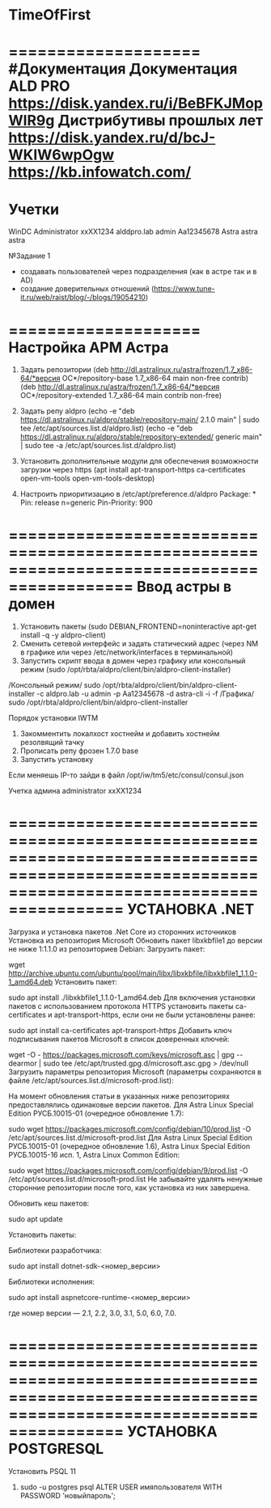 # TimeOfFirst
====================
#Документация
  Документация ALD PRO https://disk.yandex.ru/i/BeBFKJMopWlR9g
  Дистрибутивы прошлых лет https://disk.yandex.ru/d/bcJ-WKIW6wpOgw
  https://kb.infowatch.com/
====================
Учетки
====================
WinDC  Administrator xxXX1234
alddpro.lab  admin Aa12345678
Astra astra astra

№Задание 1
- создавать пользователей через подразделения (как в астре так и в AD)
- создание доверительных отношений (https://www.tune-it.ru/web/raist/blog/-/blogs/19054210)

====================
Настройка АРМ Астра
====================
1. Задать репозитории (deb http://dl.astralinux.ru/astra/frozen/1.7_x86-64/*версия ОС*/repository-base 1.7_x86-64 main non-free contrib)
                      (deb http://dl.astralinux.ru/astra/frozen/1.7_x86-64/*версия ОС*/repository-extended 1.7_x86-64 main contrib non-free)

2. Задать репу aldpro (echo -e "deb https://dl.astralinux.ru/aldpro/stable/repository-main/ 2.1.0 main" | sudo tee /etc/apt/sources.list.d/aldpro.list)
                      (echo -e "deb https://dl.astralinux.ru/aldpro/stable/repository-extended/ generic main" | sudo tee -a /etc/apt/sources.list.d/aldpro.list)

3. Установить дополнительные модули для обеспечения возможности загрузки через https (apt install apt-transport-https ca-certificates open-vm-tools open-vm-tools-desktop)
4. Настроить приоритизацию в /etc/apt/preference.d/aldpro
                      Package: *
                      Pin: release n=generic
                      Pin-Priority: 900

===========================================================================================
Ввод астры в домен
===========================================================================================

1. Установить пакеты (sudo DEBIAN_FRONTEND=noninteractive apt-get install -q -y aldpro-client)
2. Сменить сетевой интерфейс и задать статический адрес (через NM в графике или через /etc/network/interfaces в терминальной)
3. Запустить скрипт ввода в домен через графику или консольный режим (sudo /opt/rbta/aldpro/client/bin/aldpro-client-installer)

/Консольный режим/ sudo /opt/rbta/aldpro/client/bin/aldpro-client-installer -c aldpro.lab -u admin -p Aa12345678 -d astra-cli -i -f
/Графика/ sudo /opt/rbta/aldpro/client/bin/aldpro-client-installer


Порядок установки IWTM

1. Закомментить локалхост хостнейм и добавить хостнейм резолвящий тачку  
2. Прописать репу фрозен 1.7.0 base
3. Запустить установку

Если меняешь IP-то зайди в файл /opt/iw/tm5/etc/consul/consul.json

Учетка админа administrator xxXX1234

==============================================================================================================================================
УСТАНОВКА .NET
==============================================================================================================================================
Загрузка и установка пакетов .Net Core из сторонних источников
Установка из репозитория Microsoft
Обновить пакет libxkbfile1 до версии не ниже 1:1.1.0 из репозиториев Debian:
Загрузить пакет: 

wget http://archive.ubuntu.com/ubuntu/pool/main/libx/libxkbfile/libxkbfile1_1.1.0-1_amd64.deb
Установить пакет:

sudo apt install ./libxkbfile1_1.1.0-1_amd64.deb
Для включения установки пакетов с использованием протокола HTTPS установить пакеты ca-certificates и apt-transport-https, если они не были установлены ранее:

sudo apt install ca-certificates apt-transport-https
Добавить ключ подписывания пакетов Microsoft в список доверенных ключей:

wget -O - https://packages.microsoft.com/keys/microsoft.asc | gpg --dearmor | sudo tee /etc/apt/trusted.gpg.d/microsoft.asc.gpg > /dev/null
Загрузить параметры репозитория Microsoft (параметры сохраняются в файле /etc/apt/sources.list.d/microsoft-prod.list):

На момент обновления статьи в указанных ниже репозиториях предоставлялись одинаковые версии пакетов.
Для Astra Linux Special Edition РУСБ.10015-01 (очередное обновление 1.7):

sudo wget https://packages.microsoft.com/config/debian/10/prod.list -O /etc/apt/sources.list.d/microsoft-prod.list
Для Astra Linux Special Edition РУСБ.10015-01 (очередное обновление 1.6), Astra Linux Special Edition РУСБ.10015-16 исп. 1, Astra Linux Common Edition:

sudo wget https://packages.microsoft.com/config/debian/9/prod.list -O /etc/apt/sources.list.d/microsoft-prod.list
Не забывайте удалять ненужные сторонние репозитории после того, как установка из них завершена.

Обновить кеш пакетов:

sudo apt update

Установить пакеты:

Библиотеки разработчика:

sudo apt install dotnet-sdk-<номер_версии>

Библиотеки исполнения:

sudo apt install aspnetcore-runtime-<номер_версии>

где номер версии — 2.1, 2.2, 3.0, 3.1, 5.0, 6.0, 7.0.

==============================================================================================================================================
УСТАНОВКА POSTGRESQL
==============================================================================================================================================
Установить PSQL 11

1. sudo -u postgres psql
ALTER USER имяпользователя WITH PASSWORD 'новыйпароль';
